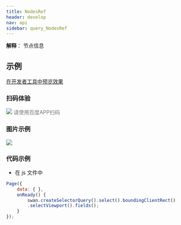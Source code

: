 ```yaml
---
title: NodesRef
header: develop
nav: api
sidebar: query_NodesRef
---
```


 

**解释**： 节点信息

 
## 示例

<a href="swanide://fragment/992de6cef7a351346c7bb1505dd012131574516295619" title="在开发者工具中预览效果" target="_self">在开发者工具中预览效果</a>

 
### 扫码体验

<div class='scan-code-container'>
    <img src="https://b.bdstatic.com/miniapp/assets/images/doc_demo/fragment_boundingClientRect.png" class="demo-qrcode-image" />
    <font color=#777 12px>请使用百度APP扫码</font>
</div>

###  图片示例  
<div class="m-doc-custom-examples">
    <div class="m-doc-custom-examples-correct">
        <img src="https://b.bdstatic.com/miniapp/image/boundingClientRect.gif">
    </div>
    <div class="m-doc-custom-examples-correct">
        <img src=" ">
    </div>
    <div class="m-doc-custom-examples-correct">
        <img src=" ">
    </div>     
</div>

### 代码示例 



* 在 js 文件中

```js
Page({
    data: { },
    onReady() {
        swan.createSelectorQuery().select().boundingClientRect()
        .selectViewport().fields();
    }
});
```